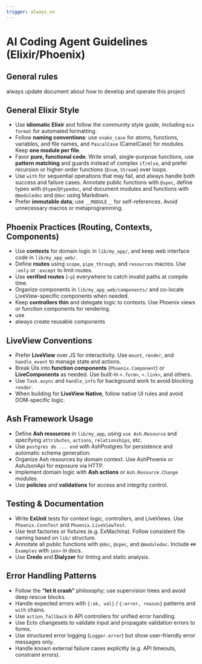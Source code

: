 ```yaml
---
trigger: always_on
---
```


# AI Coding Agent Guidelines (Elixir/Phoenix)
## General rules

always update document about how to develop and operate this project
## General Elixir Style
- Use **idiomatic Elixir** and follow the community style guide, including `mix format` for automated formatting.
- Follow **naming conventions**: use `snake_case` for atoms, functions, variables, and file names, and `PascalCase` (CamelCase) for modules. Keep **one module per file**.
- Favor **pure, functional code**. Write small, single-purpose functions, use **pattern matching** and guards instead of complex `if/else`, and prefer recursion or higher-order functions (`Enum`, `Stream`) over loops.
- Use `with` for sequential operations that may fail, and always handle both success and failure cases. Annotate public functions with `@spec`, define types with `@type`/`@typedoc`, and document modules and functions with `@moduledoc` and `@doc` using Markdown.
- Prefer **immutable data**; use `__MODULE__` for self-references. Avoid unnecessary macros or metaprogramming.

## Phoenix Practices (Routing, Contexts, Components)
- Use **contexts** for domain logic in `lib/my_app/`, and keep web interface code in `lib/my_app_web/`.
- Define **routes** using `scope`, `pipe_through`, and `resources` macros. Use `:only` or `:except` to limit routes.
- Use **verified routes** (`~p`) everywhere to catch invalid paths at compile time.
- Organize components in `lib/my_app_web/components/` and co-locate LiveView-specific components when needed.
- Keep **controllers thin** and delegate logic to contexts. Use Phoenix views or function components for rendering.
- use
- always create reusable components

## LiveView Conventions
- Prefer **LiveView** over JS for interactivity. Use `mount`, `render`, and `handle_event` to manage state and actions.
- Break UIs into **function components** (`Phoenix.Component`) or **LiveComponents** as needed. Use built-in `<.form>`, `<.link>`, and others.
- Use `Task.async` and `handle_info` for background work to avoid blocking `render`.
- When building for **LiveView Native**, follow native UI rules and avoid DOM-specific logic.

## Ash Framework Usage
- Define **Ash resources** in `lib/my_app`, using `use Ash.Resource` and specifying `attributes`, `actions`, `relationships`, etc.
- Use `postgres do ... end` with AshPostgres for persistence and automatic schema generation.
- Organize Ash resources by domain context. Use AshPhoenix or AshJsonApi for exposure via HTTP.
- Implement domain logic with **Ash actions** or `Ash.Resource.Change` modules.
- Use **policies** and **validations** for access and integrity control.

## Testing & Documentation
- Write **ExUnit** tests for context logic, controllers, and LiveViews. Use `Phoenix.ConnTest` and `Phoenix.LiveViewTest`.
- Use test factories or fixtures (e.g. ExMachina). Follow consistent file naming based on `lib/` structure.
- Annotate all public functions with `@doc`, `@spec`, and `@moduledoc`. Include `## Examples` with `iex>` in docs.
- Use **Credo** and **Dialyzer** for linting and static analysis.

## Error Handling Patterns
- Follow the **“let it crash”** philosophy; use supervision trees and avoid deep rescue blocks.
- Handle expected errors with `{:ok, val}` / `{:error, reason}` patterns and `with` chains.
- Use `action_fallback` in API controllers for unified error handling.
- Use Ecto changesets to validate input and propagate validation errors to forms.
- Use structured error logging (`Logger.error`) but show user-friendly error messages only.
- Handle known external failure cases explicitly (e.g. API timeouts, constraint errors).